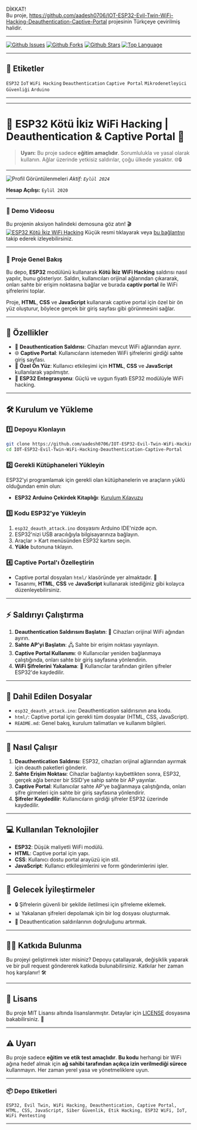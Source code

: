DİKKAT!  
Bu proje, https://github.com/aadesh0706/IOT-ESP32-Evil-Twin-WiFi-Hacking-Deauthentication-Captive-Portal projesinin Türkçeye çevirilmiş halidir.

---

[![Github Issues](https://img.shields.io/github/issues/aadesh0706/IOT-ESP32-Evil-Twin-WiFi-Hacking-Deauthentication-Captive-Portal)](https://github.com/aadesh0706/IOT-ESP32-Evil-Twin-WiFi-Hacking-Deauthentication-Captive-Portal/issues)
[![Github Forks](https://img.shields.io/github/forks/aadesh0706/IOT-ESP32-Evil-Twin-WiFi-Hacking-Deauthentication-Captive-Portal)](https://github.com/aadesh0706/IOT-ESP32-Evil-Twin-WiFi-Hacking-Deauthentication-Captive-Portal/network/members)
[![Github Stars](https://img.shields.io/github/stars/aadesh0706/IOT-ESP32-Evil-Twin-WiFi-Hacking-Deauthentication-Captive-Portal)](https://github.com/aadesh0706/IOT-ESP32-Evil-Twin-WiFi-Hacking-Deauthentication-Captive-Portal/stargazers)
[![Top Language](https://img.shields.io/github/languages/top/aadesh0706/IOT-ESP32-Evil-Twin-WiFi-Hacking-Deauthentication-Captive-Portal)](https://github.com/aadesh0706/IOT-ESP32-Evil-Twin-WiFi-Hacking-Deauthentication-Captive-Portal)

---

## 🧠 Etiketler

`ESP32` `IoT` `WiFi Hacking` `Deauthentication` `Captive Portal` `Mikrodenetleyici Güvenliği` `Arduino`

---

---

# 🚨 ESP32 Kötü İkiz WiFi Hacking | Deauthentication & Captive Portal 🚨

> **Uyarı:** Bu proje sadece **eğitim amaçlıdır**. Sorumlulukla ve yasal olarak kullanın. Ağlar üzerinde yetkisiz saldırılar, çoğu ülkede yasaktır. 🌐🔒

---

![Profil Görüntülenmeleri](https://komarev.com/ghpvc/?username=aadesh0706\&color=blue)
*Aktif: `Eylül 2024`*

**Hesap Açılışı:** `Eylül 2020`

---

### 🎥 **Demo Videosu**

Bu projenin aksiyon halindeki demosuna göz atın! 🎬
[![ESP32 Kötü İkiz WiFi Hacking](https://img.youtube.com/vi/AEb33trYEAY/0.jpg)](https://www.youtube.com/shorts/AEb33trYEAY)
Küçük resmi tıklayarak veya [bu bağlantıyı](https://www.youtube.com/shorts/AEb33trYEAY) takip ederek izleyebilirsiniz.

---

### 🎯 **Proje Genel Bakış**

Bu depo, **ESP32** modülünü kullanarak **Kötü İkiz WiFi Hacking** saldırısı nasıl yapılır, bunu gösteriyor. Saldırı, kullanıcıları orijinal ağlarından çıkararak, onları sahte bir erişim noktasına bağlar ve burada **captiv portal** ile WiFi şifrelerini toplar.

Proje, **HTML**, **CSS** ve **JavaScript** kullanarak captive portal için özel bir ön yüz oluşturur, böylece gerçek bir giriş sayfası gibi görünmesini sağlar.

---

## 🚀 **Özellikler**

* 🛑 **Deauthentication Saldırısı**: Cihazları mevcut WiFi ağlarından ayırır.
* 🌐 **Captive Portal**: Kullanıcıların istemeden WiFi şifrelerini girdiği sahte giriş sayfası.
* 🎨 **Özel Ön Yüz**: Kullanıcı etkileşimi için **HTML**, **CSS** ve **JavaScript** kullanılarak yapılmıştır.
* 📡 **ESP32 Entegrasyonu**: Güçlü ve uygun fiyatlı ESP32 modülüyle WiFi hacking.

---

## 🛠️ **Kurulum ve Yükleme**

### 1️⃣ **Depoyu Klonlayın**

```bash
git clone https://github.com/aadesh0706/IOT-ESP32-Evil-Twin-WiFi-Hacking-Deauthentication-Captive-Portal.git
cd IOT-ESP32-Evil-Twin-WiFi-Hacking-Deauthentication-Captive-Portal
```

### 2️⃣ **Gerekli Kütüphaneleri Yükleyin**

ESP32'yi programlamak için gerekli olan kütüphanelerin ve araçların yüklü olduğundan emin olun:

* **ESP32 Arduino Çekirdek Kitaplığı**: [Kurulum Kılavuzu](https://docs.espressif.com/projects/arduino-esp32/en/latest/installing.html)

### 3️⃣ **Kodu ESP32'ye Yükleyin**

1. `esp32_deauth_attack.ino` dosyasını Arduino IDE'nizde açın.
2. ESP32'nizi USB aracılığıyla bilgisayarınıza bağlayın.
3. Araçlar > Kart menüsünden ESP32 kartını seçin.
4. **Yükle** butonuna tıklayın.

### 4️⃣ **Captive Portal'ı Özelleştirin**

* Captive portal dosyaları `html/` klasöründe yer almaktadır. 🎨
* Tasarımı, **HTML**, **CSS** ve **JavaScript** kullanarak istediğiniz gibi kolayca düzenleyebilirsiniz.

---

## ⚡ **Saldırıyı Çalıştırma**

1. **Deauthentication Saldırısını Başlatın**: 📶 Cihazları orijinal WiFi ağından ayırın.
2. **Sahte AP'yi Başlatın**: 🖧 Sahte bir erişim noktası yayınlayın.
3. **Captive Portal Kullanımı**: 🌐 Kullanıcılar yeniden bağlanmaya çalıştığında, onları sahte bir giriş sayfasına yönlendirin.
4. **WiFi Şifrelerini Yakalama**: 🔐 Kullanıcılar tarafından girilen şifreler ESP32'de kaydedilir.

---

## 📂 **Dahil Edilen Dosyalar**

* `esp32_deauth_attack.ino`: Deauthentication saldırısının ana kodu.
* `html/`: Captive portal için gerekli tüm dosyalar (HTML, CSS, JavaScript).
* `README.md`: Genel bakış, kurulum talimatları ve kullanım bilgileri.

---

## 🔗 **Nasıl Çalışır**

1. **Deauthentication Saldırısı**: ESP32, cihazları orijinal ağlarından ayırmak için deauth paketleri gönderir.
2. **Sahte Erişim Noktası**: Cihazlar bağlantıyı kaybettikten sonra, ESP32, gerçek ağla benzer bir SSID'ye sahip sahte bir AP yayınlar.
3. **Captive Portal**: Kullanıcılar sahte AP'ye bağlanmaya çalıştığında, onları şifre girmeleri için sahte bir giriş sayfasına yönlendirir.
4. **Şifreler Kaydedilir**: Kullanıcıların girdiği şifreler ESP32 üzerinde kaydedilir.

---

## 💻 **Kullanılan Teknolojiler**

* **ESP32**: Düşük maliyetli WiFi modülü.
* **HTML**: Captive portal için yapı.
* **CSS**: Kullanıcı dostu portal arayüzü için stil.
* **JavaScript**: Kullanıcı etkileşimlerini ve form gönderimlerini işler.

---

## 🚧 **Gelecek İyileştirmeler**

* 🔒 Şifrelerin güvenli bir şekilde iletilmesi için şifreleme eklemek.
* 📊 Yakalanan şifreleri depolamak için bir log dosyası oluşturmak.
* 🔧 Deauthentication saldırılarının doğruluğunu artırmak.

---

## 👨‍💻 **Katkıda Bulunma**

Bu projeyi geliştirmek ister misiniz? Depoyu çatallayarak, değişiklik yaparak ve bir pull request göndererek katkıda bulunabilirsiniz. Katkılar her zaman hoş karşılanır! 🛠️

---

## 📝 **Lisans**

Bu proje MIT Lisansı altında lisanslanmıştır. Detaylar için [LICENSE](LICENSE) dosyasına bakabilirsiniz. 📜

---

## ⚠️ **Uyarı**

Bu proje sadece **eğitim ve etik test amaçlıdır**. **Bu kodu** herhangi bir WiFi ağına hedef almak için **ağ sahibi tarafından açıkça izin verilmediği sürece** kullanmayın. Her zaman yerel yasa ve yönetmeliklere uyun.

---

### 📦 **Depo Etiketleri**

```
ESP32, Evil Twin, WiFi Hacking, Deauthentication, Captive Portal, HTML, CSS, JavaScript, Siber Güvenlik, Etik Hacking, ESP32 WiFi, IoT, WiFi Pentesting
```

---
